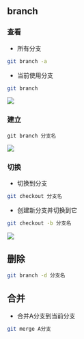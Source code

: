 <!--
 * @Description: 
 * @Version: 1.0
 * @Author: DaLao
 * @Email: dalao_li@163.com
 * @Date: 2021-03-17 18:20:22
 * @LastEditors: DaLao
 * @LastEditTime: 2022-02-20 17:37:48
-->

## branch


### 查看

- 所有分支

```sh
git branch -a
```

- 当前使用分支

```sh
git branch
```

![](https://cdn.hurra.ltd/img/20220112081438.png)


### 建立

```
git branch 分支名
```

![](https://cdn.hurra.ltd/img/20220112081747.png)


### 切换

- 切换到分支

```sh
git checkout 分支名
```

- 创建新分支并切换到它

```sh
git checkout -b 分支名
```

![](https://cdn.hurra.ltd/img/20220112081849.png)


## 删除

```sh
git branch -d 分支名
```

## 合并

- 合并A分支到当前分支

```sh
git merge A分支
```
